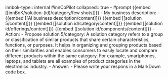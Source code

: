 innbok-type:: internal
#innCoPilot
collapsed:: true
	- #prompt {{embed [[innBoK/solution-(id)/category/few shots]]}}
		- My business description:
		- {{embed [[AI business description/content]]}} {{embed [[solution 5/content]]}} {{embed [[solution id/category/content]]}} {{embed [[solution id/offerings/content]]}} {{embed [[solution id/components/content]]}}
		- Action:
		- Propose solution 5/category: A solution category refers to a group or classification of similar products that share certain characteristics, functions, or purposes. It helps in organizing and grouping products based on their similarities and enables consumers to easily locate and compare different products within the same category. For example, smartphones, laptops, and tablets are all examples of product categories in the electronics industry.
		- Answer:
		- Please write your respons in a MarkDown code box.





